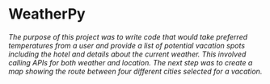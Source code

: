 # WeatherPy
###### The purpose of this project was to write code that would take preferred temperatures from a user and provide a list of potential vacation spots including the hotel and details about the current weather. This involved calling APIs for both weather and location. The next step was to create a map showing the route between four different cities selected for a vacation. 

